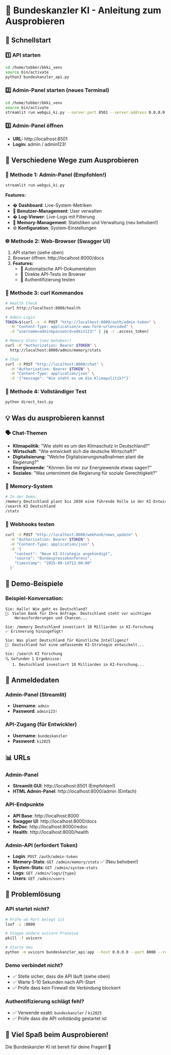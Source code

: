 # 🤖 Bundeskanzler KI - Anleitung zum Ausprobieren

## 🚀 Schnellstart

### 1️⃣ API starten
```bash
cd /home/tobber/bkki_venv
source bin/activate
python3 bundeskanzler_api.py
```

### 2️⃣ Admin-Panel starten (neues Terminal)
```bash
cd /home/tobber/bkki_venv
source bin/activate
streamlit run webgui_ki.py --server.port 8501 --server.address 0.0.0.0
```

### 3️⃣ Admin-Panel öffnen
- **URL:** http://localhost:8501
- **Login:** admin / admin123!

## 💬 Verschiedene Wege zum Ausprobieren

### 🎯 Methode 1: Admin-Panel (Empfohlen!)
```bash
streamlit run webgui_ki.py
```
**Features:**
- � **Dashboard**: Live-System-Metriken
- 👥 **Benutzer-Management**: User verwalten
- � **Log-Viewer**: Live-Logs mit Filterung
- 💾 **Memory-Management**: Statistiken und Verwaltung (neu behoben!)
- ⚙️ **Konfiguration**: System-Einstellungen

### 🌐 Methode 2: Web-Browser (Swagger UI)
1. API starten (siehe oben)
2. Browser öffnen: http://localhost:8000/docs
3. **Features:**
   - 📖 Automatische API-Dokumentation
   - 🧪 Direkte API-Tests im Browser
   - 🔐 Authentifizierung testen

### 🔧 Methode 3: curl Kommandos
```bash
# Health Check
curl http://localhost:8000/health

# Admin-Login
TOKEN=$(curl -s -X POST "http://localhost:8000/auth/admin-token" \
  -H "Content-Type: application/x-www-form-urlencoded" \
  -d "username=admin&password=admin123!" | jq -r .access_token)

# Memory-Stats (neu behoben!)
curl -H "Authorization: Bearer $TOKEN" \
  http://localhost:8000/admin/memory/stats

# Chat
curl -X POST "http://localhost:8000/chat" \
  -H "Authorization: Bearer $TOKEN" \
  -H "Content-Type: application/json" \
  -d '{"message": "Wie steht es um die Klimapolitik?"}'
```

### 🧪 Methode 4: Vollständiger Test
```bash
python direct_test.py
```

## 💡 Was du ausprobieren kannst

### 🗣️ Chat-Themen
- **Klimapolitik**: "Wie steht es um den Klimaschutz in Deutschland?"
- **Wirtschaft**: "Wie entwickelt sich die deutsche Wirtschaft?"
- **Digitalisierung**: "Welche Digitalisierungsmaßnahmen plant die Regierung?"
- **Energiewende**: "Können Sie mir zur Energiewende etwas sagen?"
- **Soziales**: "Was unternimmt die Regierung für soziale Gerechtigkeit?"

### 🧠 Memory-System
```bash
# In der Demo:
/memory Deutschland plant bis 2030 eine führende Rolle in der KI-Entwicklung
/search KI Deutschland
/stats
```

### 🔗 Webhooks testen
```bash
curl -X POST "http://localhost:8000/webhook/news_update" \
  -H "Authorization: Bearer $TOKEN" \
  -H "Content-Type: application/json" \
  -d '{
    "content": "Neue KI-Strategie angekündigt",
    "source": "Bundespressekonferenz",
    "timestamp": "2025-09-14T12:00:00"
  }'
```

## 🎯 Demo-Beispiele

### Beispiel-Konversation:
```
Sie: Hallo! Wie geht es Deutschland?
🤖: Vielen Dank für Ihre Anfrage. Deutschland steht vor wichtigen 
    Herausforderungen und Chancen...

Sie: /memory Deutschland investiert 10 Milliarden in KI-Forschung
✅ Erinnerung hinzugefügt!

Sie: Was plant Deutschland für Künstliche Intelligenz?
🤖: Deutschland hat eine umfassende KI-Strategie entwickelt...

Sie: /search KI Forschung
🔍 Gefunden 1 Ergebnisse:
   1. Deutschland investiert 10 Milliarden in KI-Forschung...
```

## 🔐 Anmeldedaten

### Admin-Panel (Streamlit)
- **Username**: `admin`
- **Password**: `admin123!`

### API-Zugang (für Entwickler)
- **Username**: `bundeskanzler`
- **Password**: `ki2025`

## 📊 URLs

### Admin-Panel
- **Streamlit GUI**: http://localhost:8501 (Empfohlen!)
- **HTML Admin-Panel**: http://localhost:8000/admin (Einfach)

### API-Endpunkte
- **API Base**: http://localhost:8000
- **Swagger UI**: http://localhost:8000/docs
- **ReDoc**: http://localhost:8000/redoc
- **Health**: http://localhost:8000/health

### Admin-API (erfordert Token)
- **Login**: `POST /auth/admin-token`
- **Memory-Stats**: `GET /admin/memory/stats` ✅ (Neu behoben!)
- **System-Stats**: `GET /admin/system-stats`
- **Logs**: `GET /admin/logs/{type}`
- **Users**: `GET /admin/users`

## 🚨 Problemlösung

### API startet nicht?
```bash
# Prüfe ob Port belegt ist
lsof -i :8000

# Stoppe andere uvicorn Prozesse
pkill -f uvicorn

# Starte neu
python -m uvicorn bundeskanzler_api:app --host 0.0.0.0 --port 8000 --reload
```

### Demo verbindet nicht?
- ✅ Stelle sicher, dass die API läuft (siehe oben)
- ✅ Warte 5-10 Sekunden nach API-Start
- ✅ Prüfe dass kein Firewall die Verbindung blockiert

### Authentifizierung schlägt fehl?
- ✅ Verwende exakt: `bundeskanzler` / `ki2025`
- ✅ Prüfe dass die API vollständig gestartet ist

## 🎉 Viel Spaß beim Ausprobieren!

Die Bundeskanzler KI ist bereit für deine Fragen! 🤖